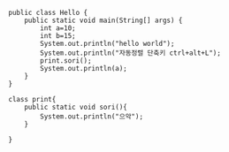 ﻿```{.java}
public class Hello {
    public static void main(String[] args) {
        int a=10;
        int b=15;
        System.out.println("hello world");
        System.out.println("자동정렬 단축키 ctrl+alt+L");
        print.sori();
        System.out.println(a);
    }
}

class print{
    public static void sori(){
        System.out.println("으악");
    }

}
```